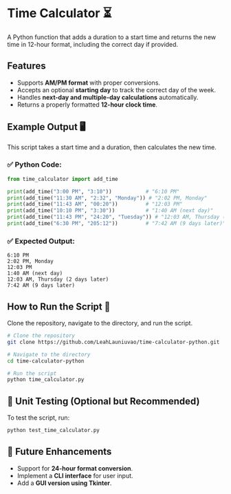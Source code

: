 # Time Calculator ⏳  
A Python function that adds a duration to a start time and returns the new time in 12-hour format, including the correct day if provided.

## Features  
- Supports **AM/PM format** with proper conversions.  
- Accepts an optional **starting day** to track the correct day of the week.  
- Handles **next-day and multiple-day calculations** automatically.  
- Returns a properly formatted **12-hour clock time**.

## Example Output 🖥️  
This script takes a start time and a duration, then calculates the new time.

### ✅ Python Code:
```python
from time_calculator import add_time

print(add_time("3:00 PM", "3:10"))           # "6:10 PM"
print(add_time("11:30 AM", "2:32", "Monday")) # "2:02 PM, Monday"
print(add_time("11:43 AM", "00:20"))         # "12:03 PM"
print(add_time("10:10 PM", "3:30"))          # "1:40 AM (next day)"
print(add_time("11:43 PM", "24:20", "Tuesday")) # "12:03 AM, Thursday (2 days later)"
print(add_time("6:30 PM", "205:12"))         # "7:42 AM (9 days later)"
```

### ✅ Expected Output:
```
6:10 PM
2:02 PM, Monday
12:03 PM
1:40 AM (next day)
12:03 AM, Thursday (2 days later)
7:42 AM (9 days later)
```

## How to Run the Script 🚀  
Clone the repository, navigate to the directory, and run the script.

```bash
# Clone the repository
git clone https://github.com/LeahLauniuvao/time-calculator-python.git

# Navigate to the directory
cd time-calculator-python

# Run the script
python time_calculator.py
```

## 🔬 Unit Testing (Optional but Recommended)  
To test the script, run:  
```bash
python test_time_calculator.py
```

## 🚀 Future Enhancements  
- Support for **24-hour format conversion**.  
- Implement a **CLI interface** for user input.  
- Add a **GUI version using Tkinter**. 
